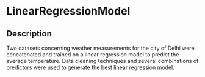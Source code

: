 # LinearRegressionModel

## Description
Two datasets concerning weather measurements for the city of Delhi were concatenated and trained on a linear regression model to predict the average temperature. Data cleaning techniques and several combinations of predictors were used to generate the best linear regression model.
